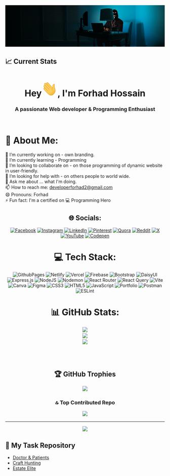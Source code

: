 <div align="center">
 
 
<img width="100%" height="25%" src="/assets/banner1.jpg" alt="cover" />
</div>

## :chart_with_upwards_trend: Current Stats
<h1 align="center">Hey<img src = "/assets/hi.gif" width="50px" height="50px">, I'm Forhad Hossain</h1>  
<h3 align="center">A passionate Web developer & Programming Enthusiast</h3> 
<br>


 # 💫 About Me:
 
🔭 I’m currently working on - own branding.<br>🌱 I’m currently learning - Programming<br>👯 I’m looking to collaborate on - on those programming of dynamic website in user-friendly.<br>🤔 I’m looking for help with - on others people to world wide.<br>💬 Ask me about ... what I'm doing.<br>📫 How to reach me: developerforhad2@gmail.com<br>😄 Pronouns: Forhad<br>⚡ Fun fact: I'm a certified on 💻 Programming Hero
<div align='center'>


## 🌐 Socials:
[![Facebook](https://img.shields.io/badge/Facebook-%231877F2.svg?logo=Facebook&logoColor=white)](https://facebook.com/yesforhad) [![Instagram](https://img.shields.io/badge/Instagram-%23E4405F.svg?logo=Instagram&logoColor=white)](https://instagram.com/yesforhad) [![LinkedIn](https://img.shields.io/badge/LinkedIn-%230077B5.svg?logo=linkedin&logoColor=white)](https://linkedin.com/in/mdforhadhossainbabu) [![Pinterest](https://img.shields.io/badge/Pinterest-%23E60023.svg?logo=Pinterest&logoColor=white)](https://pinterest.com/yesforhad) [![Quora](https://img.shields.io/badge/Quora-%23B92B27.svg?logo=Quora&logoColor=white)](https://quora.com/profile/yesforhad) [![Reddit](https://img.shields.io/badge/Reddit-%23FF4500.svg?logo=Reddit&logoColor=white)](https://reddit.com/user/yesforhad) [![X](https://img.shields.io/badge/X-black.svg?logo=X&logoColor=white)](https://x.com/yesforhad) [![YouTube](https://img.shields.io/badge/YouTube-%23FF0000.svg?logo=YouTube&logoColor=white)](https://youtube.com/@@yesforhads) [![Codepen](https://img.shields.io/badge/Codepen-000000?style=for-the-badge&logo=codepen&logoColor=white)](https://codepen.io/yesforhad) 

# 💻 Tech Stack:
![GithubPages](https://img.shields.io/badge/github%20pages-121013?style=for-the-badge&logo=github&logoColor=white) ![Netlify](https://img.shields.io/badge/netlify-%23000000.svg?style=for-the-badge&logo=netlify&logoColor=#00C7B7) ![Vercel](https://img.shields.io/badge/vercel-%23000000.svg?style=for-the-badge&logo=vercel&logoColor=white) ![Firebase](https://img.shields.io/badge/firebase-%23039BE5.svg?style=for-the-badge&logo=firebase) ![Bootstrap](https://img.shields.io/badge/bootstrap-%238511FA.svg?style=for-the-badge&logo=bootstrap&logoColor=white) ![DaisyUI](https://img.shields.io/badge/daisyui-5A0EF8?style=for-the-badge&logo=daisyui&logoColor=white) ![Express.js](https://img.shields.io/badge/express.js-%23404d59.svg?style=for-the-badge&logo=express&logoColor=%2361DAFB) ![NodeJS](https://img.shields.io/badge/node.js-6DA55F?style=for-the-badge&logo=node.js&logoColor=white) ![Nodemon](https://img.shields.io/badge/NODEMON-%23323330.svg?style=for-the-badge&logo=nodemon&logoColor=%BBDEAD) ![React Router](https://img.shields.io/badge/React_Router-CA4245?style=for-the-badge&logo=react-router&logoColor=white) ![React Query](https://img.shields.io/badge/-React%20Query-FF4154?style=for-the-badge&logo=react%20query&logoColor=white) ![Vite](https://img.shields.io/badge/vite-%23646CFF.svg?style=for-the-badge&logo=vite&logoColor=white) ![Canva](https://img.shields.io/badge/Canva-%2300C4CC.svg?style=for-the-badge&logo=Canva&logoColor=white) ![Figma](https://img.shields.io/badge/figma-%23F24E1E.svg?style=for-the-badge&logo=figma&logoColor=white) ![CSS3](https://img.shields.io/badge/css3-%231572B6.svg?style=for-the-badge&logo=css3&logoColor=white) ![HTML5](https://img.shields.io/badge/html5-%23E34F26.svg?style=for-the-badge&logo=html5&logoColor=white) ![JavaScript](https://img.shields.io/badge/javascript-%23323330.svg?style=for-the-badge&logo=javascript&logoColor=%23F7DF1E) ![Portfolio](https://img.shields.io/badge/Portfolio-%23000000.svg?style=for-the-badge&logo=firefox&logoColor=#FF7139) ![Postman](https://img.shields.io/badge/Postman-FF6C37?style=for-the-badge&logo=postman&logoColor=white) ![ESLint](https://img.shields.io/badge/ESLint-4B3263?style=for-the-badge&logo=eslint&logoColor=white)
# 📊 GitHub Stats:
![](https://github-readme-stats.vercel.app/api?username=MdForhadHossainBabu&theme=dark&hide_border=false&include_all_commits=false&count_private=false)<br/>
![](https://github-readme-streak-stats.herokuapp.com/?user=MdForhadHossainBabu&theme=dark&hide_border=false)<br/>
![](https://github-readme-stats.vercel.app/api/top-langs/?username=MdForhadHossainBabu&theme=dark&hide_border=false&include_all_commits=false&count_private=false&layout=compact)

<br/>
<br/>

## 🏆 GitHub Trophies
![](https://github-profile-trophy.vercel.app/?username=MdForhadHossainBabu&theme=radical&no-frame=false&no-bg=true&margin-w=4)

### 🔝 Top Contributed Repo
![](https://github-contributor-stats.vercel.app/api?username=MdForhadHossainBabu&limit=5&theme=dark&combine_all_yearly_contributions=true)

---
[![](https://visitcount.itsvg.in/api?id=MdForhadHossainBabu&label=Profile%20Visits&color=1&icon=2&pretty=true)](https://visitcount.itsvg.in)

<!-- Proudly created with GPRM ( https://gprm.itsvg.in ) -->
</div>

 ## 👀 My Task Repository
 - [Doctor & Patients](https://github.com/MdForhadHossainBabu/Effective-task)
 - [Craft Hunting](https://github.com/MdForhadHossainBabu/Hunting-Craft)
 - [Estate Elite](https://github.com/MdForhadHossainBabu/Effective-task)

